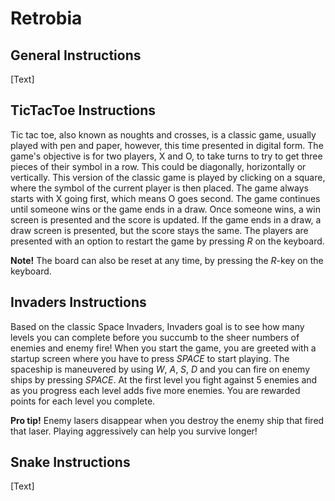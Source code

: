 # Retrobia

## General Instructions
[Text]

## TicTacToe Instructions
Tic tac toe, also known as noughts and crosses, is a classic game, usually played with pen and paper, however, this time presented in digital form.
The game's objective is for two players, X and O, to take turns to try to get three pieces of their symbol in a row. This could be diagonally, horizontally or vertically. 
This version of the classic game is played by clicking on a square, where the symbol of the current player is then placed. The game always starts with X going first, which means O goes second. The game continues until someone wins or the game ends in a draw. Once someone wins, a win screen is presented and the score is updated. If the game ends in a draw, a draw screen is presented, but the score stays the same. The players are presented with an option to restart the game by pressing *R* on the keyboard. 
 
**Note!**
The board can also be reset at any time, by pressing the *R*-key on the keyboard. 

## Invaders Instructions
Based on the classic Space Invaders, Invaders goal is to see how many levels you can complete
before you succumb to the sheer numbers of enemies and enemy fire!
When you start the game, you are greeted with a startup screen where you have to press *SPACE* to start playing.
The spaceship is maneuvered by using *W*, *A*, *S*, *D* and you can fire on enemy ships by pressing *SPACE*.
At the first level you fight against 5 enemies and as you progress each level adds five more enemies. You are rewarded points for each level you complete.

**Pro tip!**
Enemy lasers disappear when you destroy the enemy ship that fired that laser.
Playing aggressively can help you survive longer!

## Snake Instructions
[Text]
